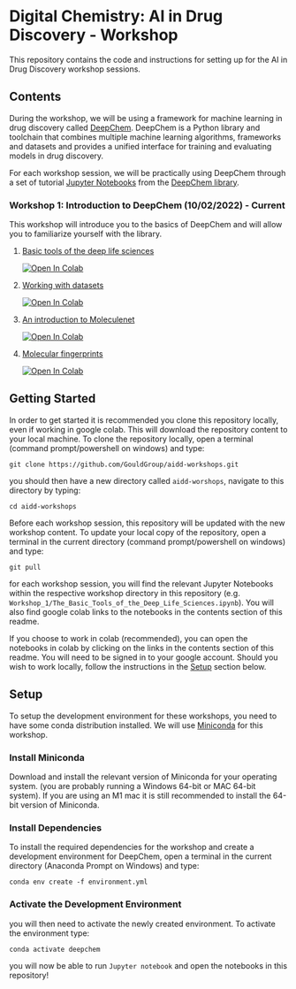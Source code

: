 # Digital Chemistry: AI in Drug Discovery - Workshop
This repository contains the code and instructions for setting up for the AI in Drug Discovery workshop sessions.

## Contents
During the workshop, we will be using a framework for machine learning in drug discovery called [DeepChem](https://github.com/deepchem/deepchem). DeepChem is a Python library and toolchain that combines multiple machine learning algorithms, frameworks and datasets and provides a unified interface for training and evaluating models in drug discovery.

For each workshop session, we will be practically using DeepChem through a set of tutorial [Jupyter Notebooks](https://ipython.org/notebook.html) from the [DeepChem library](https://github.com/deepchem/deepchem/tree/master/examples/tutorials).

### Workshop 1: Introduction to DeepChem (10/02/2022) - Current

This workshop will introduce you to the basics of DeepChem and will allow you to familiarize yourself with the library.

1. [Basic tools of the deep life sciences](Workshop_1/The_Basic_Tools_of_the_Deep_Life_Sciences.ipynb)

    [![Open In Colab](https://colab.research.google.com/assets/colab-badge.svg)](https://colab.research.google.com/github/deepchem/deepchem/blob/master/examples/tutorials/The_Basic_Tools_of_the_Deep_Life_Sciences.ipynb)

2. [Working with datasets](Workshop_1/Working_With_Datasets.ipynb)

    [![Open In Colab](https://colab.research.google.com/assets/colab-badge.svg)](https://colab.research.google.com/github/deepchem/deepchem/blob/master/examples/tutorials/Working_With_Datasets.ipynb)

3. [An introduction to Moleculenet](Workshop_1/An_Introduction_To_MoleculeNet.ipynb)

    [![Open In Colab](https://colab.research.google.com/assets/colab-badge.svg)](https://colab.research.google.com/github/deepchem/deepchem/blob/master/examples/tutorials/An_Introduction_To_MoleculeNet.ipynb)

4. [Molecular fingerprints](Workshop_1/Molecular_Fingerprints.ipynb)

    [![Open In Colab](https://colab.research.google.com/assets/colab-badge.svg)](https://colab.research.google.com/github/deepchem/deepchem/blob/master/examples/tutorials/Molecular_Fingerprints.ipynb)

## Getting Started
In order to get started it is recommended you clone this repository locally, even if working in google colab. This will download the repository content to your local machine. To clone the repository locally, open a terminal (command prompt/powershell on windows) and type:

`git clone https://github.com/GouldGroup/aidd-workshops.git`

you should then have a new directory called `aidd-worshops`, navigate to this directory by typing:

`cd aidd-workshops`

Before each workshop session, this repository will be updated with the new workshop content. To update your local copy of the repository, open a terminal in the current directory (command prompt/powershell on windows) and type:

`git pull`

for each workshop session, you will find the relevant Jupyter Notebooks within the respective workshop directory in this repository (e.g. `Workshop_1/The_Basic_Tools_of_the_Deep_Life_Sciences.ipynb`). You will also find google colab links to the notebooks in the contents section of this readme. 

If you choose to work in colab (recommended), you can open the notebooks in colab by clicking on the links in the contents section of this readme. You will need to be signed in to your google account. Should you wish to work locally, follow the instructions in the [Setup](#Setup) section below.

## Setup
To setup the development environment for these workshops, you need to have some conda distribution installed. We will use [Miniconda](https://docs.conda.io/en/latest/miniconda.html) for this workshop.

### Install Miniconda
Download and install the relevant version of Miniconda for your operating system. (you are probably running a Windows 64-bit or MAC 64-bit system). If you are using an M1 mac it is still recommended to install the 64-bit version of Miniconda.

### Install Dependencies
To install the required dependencies for the workshop and create a development environment for DeepChem, open a terminal in the current directory (Anaconda Prompt on Windows) and type:

`conda env create -f environment.yml`

### Activate the Development Environment
you will then need to activate the newly created environment. To activate the environment type:

`conda activate deepchem`

you will now be able to run `Jupyter notebook` and open the notebooks in this repository!
